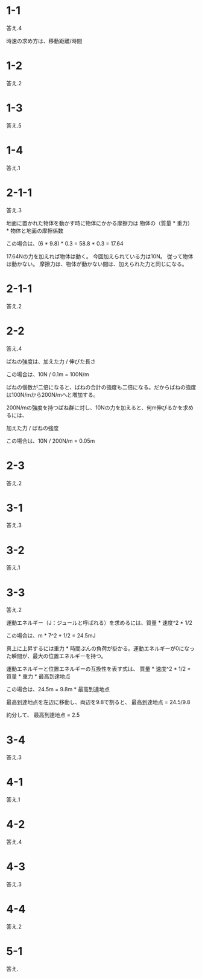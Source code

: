 # 1-1
答え.4

時速の求め方は、移動距離/時間

# 1-2
答え.2

# 1-3
答え.5

# 1-4
答え.1

# 2-1-1
答え.3

地面に置かれた物体を動かす時に物体にかかる摩擦力は
物体の（質量 * 重力） * 物体と地面の摩擦係数

この場合は、(6 * 9.8) * 0.3 = 58.8 * 0.3 = 17.64

17.64Nの力を加えれば物体は動く。
今回加えられている力は10N。
従って物体は動かない。
摩擦力は、物体が動かない間は、加えられた力と同じになる。

# 2-1-1
答え.2

# 2-2
答え.4

ばねの強度は、加えた力 / 伸びた長さ

この場合は、10N / 0.1m = 100N/m

ばねの個数が二倍になると、ばねの合計の強度も二倍になる。だからばねの強度は100N/mから200N/mへと増加する。

200N/mの強度を持つばね群に対し、10Nの力を加えると、何m伸びるかを求めるには、

加えた力 / ばねの強度

この場合は、10N / 200N/m = 0.05m

# 2-3
答え.2

# 3-1
答え.3

# 3-2
答え.1

# 3-3
答え.2

運動エネルギー（J：ジュールと呼ばれる）を求めるには、質量 * 速度^2 * 1/2

この場合は、m * 7^2 * 1/2 = 24.5mJ

真上に上昇するには重力 * 時間ぶんの負荷が掛かる。運動エネルギーが0になった瞬間が、最大の位置エネルギーを持つ。

運動エネルギーと位置エネルギーの互換性を表す式は、
質量 * 速度^2 * 1/2 = 質量 * 重力 * 最高到達地点

この場合は、24.5m = 9.8m * 最高到達地点

最高到達地点を左辺に移動し、両辺を9.8で割ると、
最高到達地点 = 24.5/9.8

約分して、
最高到達地点 = 2.5

# 3-4
答え.3

# 4-1
答え.1

# 4-2
答え.4

# 4-3
答え.3

# 4-4
答え.2

# 5-1
答え.